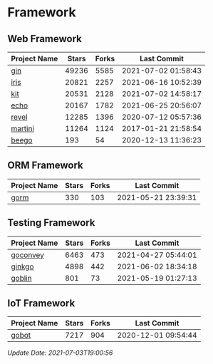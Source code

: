 # Framework

## Web Framework
| Project Name | Stars | Forks | Last Commit |
| ------------ | ----- | ----- | ----------- |
| [gin](https://github.com/gin-gonic/gin) | 49236 | 5585 | 2021-07-02 01:58:43 |
| [iris](https://github.com/kataras/iris) | 20821 | 2257 | 2021-06-16 10:52:39 |
| [kit](https://github.com/go-kit/kit) | 20531 | 2128 | 2021-07-02 14:58:17 |
| [echo](https://github.com/labstack/echo) | 20167 | 1782 | 2021-06-25 20:56:07 |
| [revel](https://github.com/revel/revel) | 12285 | 1396 | 2020-07-12 05:57:36 |
| [martini](https://github.com/go-martini/martini) | 11264 | 1124 | 2017-01-21 21:58:54 |
| [beego](https://github.com/astaxie/beego) | 193 | 54 | 2020-12-13 11:36:23 |

## ORM Framework
| Project Name | Stars | Forks | Last Commit |
| ------------ | ----- | ----- | ----------- |
| [gorm](https://github.com/jinzhu/gorm) | 330 | 103 | 2021-05-21 23:39:31 |

## Testing Framework
| Project Name | Stars | Forks | Last Commit |
| ------------ | ----- | ----- | ----------- |
| [goconvey](https://github.com/smartystreets/goconvey) | 6463 | 473 | 2021-04-27 05:44:01 |
| [ginkgo](https://github.com/onsi/ginkgo) | 4898 | 442 | 2021-06-02 18:34:18 |
| [goblin](https://github.com/franela/goblin) | 801 | 73 | 2021-05-19 01:27:13 |

## IoT Framework
| Project Name | Stars | Forks | Last Commit |
| ------------ | ----- | ----- | ----------- |
| [gobot](https://github.com/hybridgroup/gobot) | 7217 | 904 | 2020-12-01 09:54:44 |

*Update Date: 2021-07-03T19:00:56*